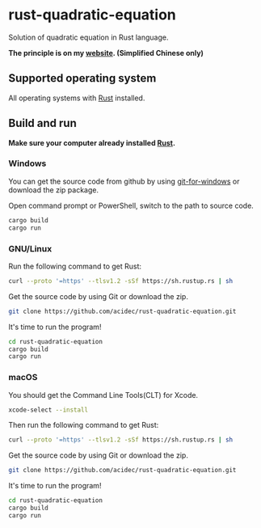 # rust-quadratic-equation
Solution of quadratic equation in Rust language.

**The principle is on my [website](https://acidec.github.io/2022/11/04/rust-quadratic-equation/). (Simplified Chinese only)**
## Supported operating system
All operating systems with [Rust](https://rust-lang.org) installed.
## Build and run
**Make sure your computer already installed [Rust](https://rust-lang.org).**
### Windows
You can get the source code from github by using [git-for-windows](https://git-scm.com/download/win) or download the zip package.

Open command prompt or PowerShell, switch to the path to source code.
```cmd
cargo build
cargo run
```
### GNU/Linux
Run the following command to get Rust:
```bash
curl --proto '=https' --tlsv1.2 -sSf https://sh.rustup.rs | sh
```
Get the source code by using Git or download the zip.
```bash
git clone https://github.com/acidec/rust-quadratic-equation.git
```
It's time to run the program!
```bash
cd rust-quadratic-equation
cargo build
cargo run
```
### macOS
You should get the Command Line Tools(CLT) for Xcode.
```bash
xcode-select --install
```
Then run the following command to get Rust:
```bash
curl --proto '=https' --tlsv1.2 -sSf https://sh.rustup.rs | sh
```
Get the source code by using Git or download the zip.
```bash
git clone https://github.com/acidec/rust-quadratic-equation.git
```
It's time to run the program!
```bash
cd rust-quadratic-equation
cargo build
cargo run
```
